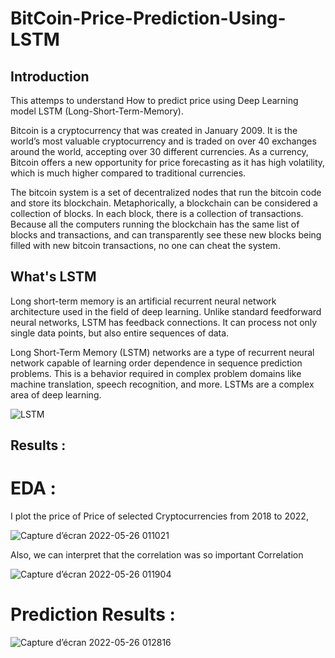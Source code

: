 # BitCoin-Price-Prediction-Using-LSTM
## Introduction 
This attemps to understand How to predict price using Deep Learning model LSTM (Long-Short-Term-Memory).

Bitcoin is a cryptocurrency that was created in January 2009. It is the world’s most valuable cryptocurrency and is traded on over 40 exchanges around the world, accepting over 30 different currencies. As a currency, Bitcoin offers a new opportunity for price forecasting as it has high volatility, which is much higher compared to traditional currencies.

The bitcoin system is a set of decentralized nodes that run the bitcoin code and store its blockchain. Metaphorically, a blockchain can be considered a collection of blocks. In each block, there is a collection of transactions. Because all the computers running the blockchain has the same list of blocks and transactions, and can transparently see these new blocks being filled with new bitcoin transactions, no one can cheat the system.

## What's LSTM
Long short-term memory is an artificial recurrent neural network architecture used in the field of deep learning. Unlike standard feedforward neural networks, LSTM has feedback connections. It can process not only single data points, but also entire sequences of data.

Long Short-Term Memory (LSTM) networks are a type of recurrent neural network capable of learning order dependence in sequence prediction problems. This is a behavior required in complex problem domains like machine translation, speech recognition, and more. LSTMs are a complex area of deep learning.

![LSTM](https://user-images.githubusercontent.com/89710477/170383557-8fe204b9-66dc-4b1a-850c-29a8c1af930d.jpg)

## Results : 
# EDA : 
I plot the price of Price of selected Cryptocurrencies from 2018 to 2022,

![Capture d’écran 2022-05-26 011021](https://user-images.githubusercontent.com/89710477/170384434-48a2f361-18d5-48b5-acb3-fab83d0d766d.png)

Also, we can interpret that the correlation was so important Correlation 

![Capture d’écran 2022-05-26 011904](https://user-images.githubusercontent.com/89710477/170385446-09929c51-f5d5-4626-b634-5984a3348776.png)

# Prediction Results : 
![Capture d’écran 2022-05-26 012816](https://user-images.githubusercontent.com/89710477/170385953-e86b0275-4203-4e4b-b526-ace846058ae2.png)
